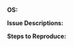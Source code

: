 <!---
Hey There!
Thanks for taking the time to raise an issue.
Before you click that big tempting "Submit New Issue" button though, can you quickly run through the list below.

* I have checked that there are no issues with similar or the same content
* I have checked the FAQ (https://github.com/MarshallOfSound/Google-Play-Music-Desktop-Player-UNOFFICIAL-/wiki/FAQ) and the answer I am looking for is not there
* I have double checked and can reproduce the issue

If you have done those 3 things go ahead and fill out the information below.
Once again, thanks for taking the time to submit an issue
-->

**OS:**

**Issue Descriptions:**

**Steps to Reproduce:**
